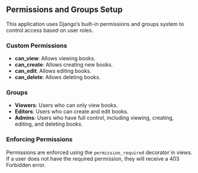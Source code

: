 ## Permissions and Groups Setup

This application uses Django’s built-in permissions and groups system to control access based on user roles.

### Custom Permissions
- **can_view**: Allows viewing books.
- **can_create**: Allows creating new books.
- **can_edit**: Allows editing books.
- **can_delete**: Allows deleting books.

### Groups
- **Viewers**: Users who can only view books.
- **Editors**: Users who can create and edit books.
- **Admins**: Users who have full control, including viewing, creating, editing, and deleting books.

### Enforcing Permissions
Permissions are enforced using the `permission_required` decorator in views. If a user does not have the required permission, they will receive a 403 Forbidden error.
